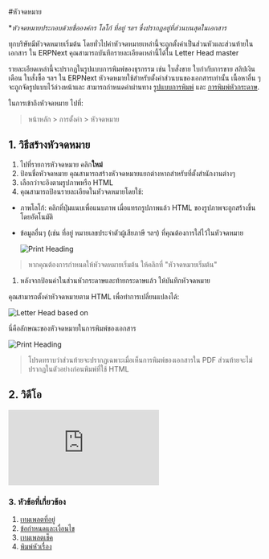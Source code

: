 <!-- add-breadcrumbs -->
#หัวจดหมาย

**หัวจดหมายประกอบด้วยชื่อองค์กร โลโก้ ที่อยู่ ฯลฯ ซึ่งปรากฏอยู่ที่ส่วนบนสุดในเอกสาร*

ทุกบริษัทมีหัวจดหมายเริ่มต้น โดยทั่วไปค่าหัวจดหมายเหล่านี้จะถูกตั้งค่าเป็นส่วนหัวและส่วนท้ายในเอกสาร ใน ERPNext คุณสามารถบันทึกรายละเอียดเหล่านี้ได้ใน Letter Head master

รายละเอียดเหล่านี้จะปรากฏในรูปแบบการพิมพ์ของธุรกรรม เช่น ใบสั่งขาย ใบกำกับการขาย สลิปเงินเดือน ใบสั่งซื้อ ฯลฯ ใน ERPNext หัวจดหมายใช้สำหรับตั้งค่าส่วนบนของเอกสารเท่านั้น เนื้อหาอื่น ๆ จะถูกจัดรูปแบบไว้ล่วงหน้าและ สามารถกำหนดค่าผ่านทาง [รูปแบบการพิมพ์](/docs/user/manual/en/setting-up/print/print-format) และ [การพิมพ์หัวกระดาษ](/docs/user/manual/en/setting-up/print/print-headings).

ในการเข้าถึงหัวจดหมาย ไปที่:
> หน้าหลัก > การตั้งค่า > หัวจดหมาย

## 1. วิธีสร้างหัวจดหมาย
1. ไปที่รายการหัวจดหมาย คลิก**ใหม่**
1. ป้อนชื่อหัวจดหมาย คุณสามารถสร้างหัวจดหมายแยกต่างหากสำหรับที่ตั้งสำนักงานต่างๆ
1. เลือกว่าจะอิงตามรูปภาพหรือ HTML
1. คุณสามารถป้อนรายละเอียดในหัวจดหมายโดยใช้:

  * ภาพโลโก้: คลิกที่ปุ่มแนบเพื่อแนบภาพ เมื่อแทรกรูปภาพแล้ว HTML ของรูปภาพจะถูกสร้างขึ้นโดยอัตโนมัติ
  * ข้อมูลอื่นๆ (เช่น ที่อยู่ หมายเลขประจำตัวผู้เสียภาษี ฯลฯ) ที่คุณต้องการใส่ไว้ในหัวจดหมาย

    <img class="screenshot" alt="Print Heading" src="{{docs_base_url}}/assets/img/setup/print/letter-head.png">
  
  > หากคุณต้องการกำหนดให้หัวจดหมายเริ่มต้น ให้คลิกที่ "หัวจดหมายเริ่มต้น"

1. หลังจากป้อนค่าในส่วนหัวกระดาษและท้ายกระดาษแล้ว ให้บันทึกหัวจดหมาย

คุณสามารถตั้งค่าหัวจดหมายตาม HTML เพื่อทำการเปลี่ยนแปลงได้:

![Letter Head based on](/docs/assets/img/setup/print/letter-head-based-on.gif)

นี่คือลักษณะของหัวจดหมายในการพิมพ์ของเอกสาร

<img class="screenshot" alt="Print Heading" src="{{docs_base_url}}/assets/img/setup/print/letter-head-1.png">

> โปรดทราบว่าส่วนท้ายจะปรากฏเฉพาะเมื่อเห็นการพิมพ์ของเอกสารใน PDF ส่วนท้ายจะไม่ปรากฏในตัวอย่างก่อนพิมพ์ที่ใช้ HTML

## 2. วิดีโอ
<div class="embed-container">
  <iframe src="https://www.youtube.com/embed/cKZHcx1znMc?end=58&rel=0" frameborder="0" allow="autoplay; encrypted-media" allowfullscreen>
  </iframe>
</div>

### 3. หัวข้อที่เกี่ยวข้อง
1. [เทมเพลตที่อยู่](/docs/user/manual/en/setting-up/print/address-template)
1. [ข้อกำหนดและเงื่อนไข](/docs/user/manual/en/setting-up/print/terms-and-conditions)
1. [เทมเพลตเช็ค](/docs/user/manual/en/setting-up/print/cheque-print-template)
1. [พิมพ์หัวเรื่อง](/docs/user/manual/en/setting-up/print/print-headings)
